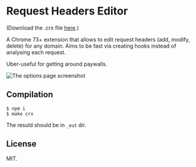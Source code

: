 # Request Headers Editor

(Download the .crx file
[here](http://gromnitsky.users.sourceforge.net/js/chrome/).)

A Chrome 73+ extension that allows to edit request headers (add,
modify, delete) for any domain. Aims to be fast via creating hooks
instead of analysing each request.

Uber-useful for getting around paywalls.

![The options page screenshot](https://ultraimg.com/images/2019/03/28/ZHdD.png)

## Compilation

~~~
$ npm i
$ make crx
~~~

The resuld should be in `_out` dir.

## License

MIT.
